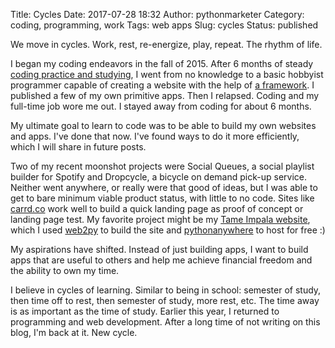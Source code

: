 Title: Cycles
Date: 2017-07-28 18:32
Author: pythonmarketer
Category: coding, programming, work
Tags: web apps
Slug: cycles
Status: published

We move in cycles. Work, rest, re-energize, play, repeat. The rhythm of life.

I began my coding endeavors in the fall of 2015. After 6 months of steady [coding practice and studying](https://pythonmarketer.wordpress.com/2016/03/11/random-findings/), I went from no knowledge to a basic hobbyist programmer capable of creating a website with the help of [a framework](https://pythonmarketer.wordpress.com/2016/03/03/starting-to-almost-kinda-think-about-creating-a-web-app/). I published a few of my own primitive apps. Then I relapsed. Coding and my full-time job wore me out. I stayed away from coding for about 6 months.

My ultimate goal to learn to code was to be able to build my own websites and apps. I've done that now. I've found ways to do it more efficiently, which I will share in future posts.

Two of my recent moonshot projects were Social Queues, a social playlist builder for Spotify and Dropcycle, a bicycle on demand pick-up service. Neither went anywhere, or really were that good of ideas, but I was able to get to bare minimum viable product status, with little to no code. Sites like [carrd.co](http://carrd.co) work well to build a quick landing page as proof of concept or landing page test. My favorite project might be my [Tame Impala website](http://tameimpala.pythonanywhere.com), which I used [web2py](https://pythonmarketer.wordpress.com/2016/03/29/getting-started-with-web2py/) to build the site and [pythonanywhere](http://pythonanywhere,com) to host for free :)

My aspirations have shifted. Instead of just building apps, I want to build apps that are useful to others and help me achieve financial freedom and the ability to own my time.

I believe in cycles of learning. Similar to being in school: semester of study, then time off to rest, then semester of study, more rest, etc. The time away is as important as the time of study. Earlier this year, I returned to programming and web development. After a long time of not writing on this blog, I'm back at it. New cycle.

 
